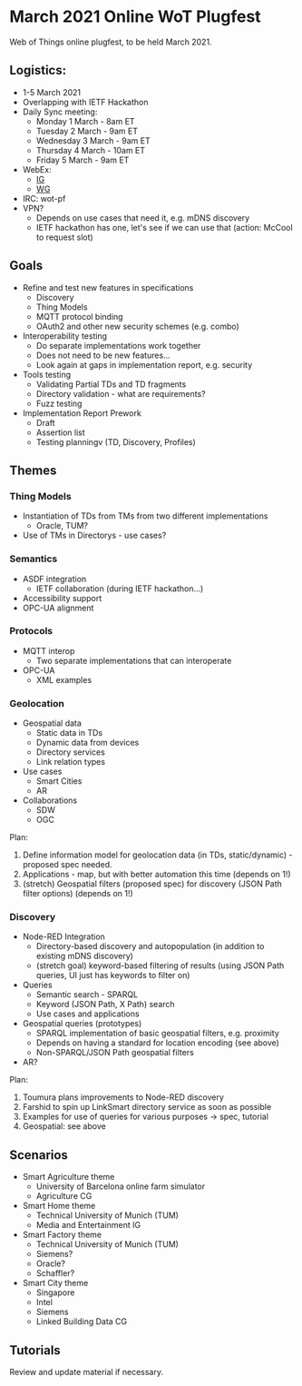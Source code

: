 # March 2021 Online WoT Plugfest
Web of Things online plugfest, to be held March 2021.

## Logistics:
* 1-5 March 2021
* Overlapping with IETF Hackathon
* Daily Sync meeting: 
    - Monday 1 March - 8am ET 
    - Tuesday 2 March - 9am ET
    - Wednesday 3 March - 9am ET
    - Thursday 4 March - 10am ET
    - Friday 5 March - 9am ET
* WebEx: 
    - [IG](https://lists.w3.org/Archives/Member/member-wot-ig/2021Feb/0010.html)
    - [WG](https://lists.w3.org/Archives/Member/member-wot-wg/2021Feb/0010.html)
* IRC: wot-pf
* VPN?
    - Depends on use cases that need it, e.g. mDNS discovery
    - IETF hackathon has one, let's see if we can use that (action: McCool to request slot)

## Goals
* Refine and test new features in specifications
    - Discovery
    - Thing Models
    - MQTT protocol binding
    - OAuth2 and other new security schemes (e.g. combo)
* Interoperability testing
    - Do separate implementations work together
    - Does not need to be new features...
    - Look again at gaps in implementation report, e.g. security
* Tools testing
    - Validating Partial TDs and TD fragments
    - Directory validation - what are requirements?
    - Fuzz testing
* Implementation Report Prework
    - Draft
    - Assertion list
    - Testing planningv (TD, Discovery, Profiles)

## Themes
### Thing Models
* Instantiation of TDs from TMs from two different implementations
    - Oracle, TUM?
* Use of TMs in Directorys - use cases?

### Semantics
* ASDF integration
   - IETF collaboration (during IETF hackathon...)
* Accessibility support
* OPC-UA alignment

### Protocols
* MQTT interop
    - Two separate implementations that can interoperate
* OPC-UA
    - XML examples

### Geolocation
* Geospatial data 
   - Static data in TDs
   - Dynamic data from devices
   - Directory services
   - Link relation types
* Use cases
   - Smart Cities
   - AR
* Collaborations
   - SDW
   - OGC
   
Plan:
1. Define information model for geolocation data (in TDs, static/dynamic) - proposed spec needed.
2. Applications - map, but with better automation this time (depends on 1!)
3. (stretch) Geospatial filters (proposed spec) for discovery (JSON Path filter options) (depends on 1!)
   
### Discovery
* Node-RED Integration
    - Directory-based discovery and autopopulation (in addition to existing mDNS discovery)
    - (stretch goal) keyword-based filtering of results (using JSON Path queries, UI just has keywords to filter on)
* Queries
    - Semantic search - SPARQL
    - Keyword (JSON Path, X Path) search
    - Use cases and applications
* Geospatial queries (prototypes)
    - SPARQL implementation of basic geospatial filters, e.g. proximity
    - Depends on having a standard for location encoding (see above)
    - Non-SPARQL/JSON Path geospatial filters
* AR?
    
Plan:
1. Toumura plans improvements to Node-RED discovery
2. Farshid to spin up LinkSmart directory service as soon as possible
3. Examples for use of queries for various purposes -> spec, tutorial
4. Geospatial: see above

## Scenarios
* Smart Agriculture theme 
     - University of Barcelona online farm simulator
     - Agriculture CG
* Smart Home theme 
     - Technical University of Munich (TUM)
     - Media and Entertainment IG
* Smart Factory theme 
     - Technical University of Munich (TUM)
     - Siemens?
     - Oracle?
     - Schaffler?
* Smart City theme 
     - Singapore
     - Intel
     - Siemens
     - Linked Building Data CG
     
## Tutorials
Review and update material if necessary.

